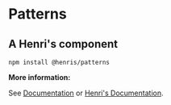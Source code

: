 # Patterns
## A Henri's component

```
npm install @henris/patterns
```

**More information:**

See [Documentation](DOCS.md) or [Henri's Documentation](https://docs.henris.style).